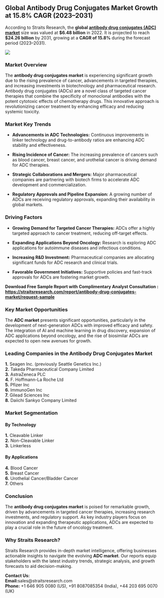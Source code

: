 <h2 data-pm-slice="">Global Antibody Drug Conjugates Market Growth at 15.8% CAGR (2023&ndash;2031)</h2>
<p data-pm-slice="">According to Straits Research, the <strong>global <a href="https://straitsresearch.com/report/antibody-drug-conjugates-market/">antibody drug conjugates (ADC) market</a></strong>&nbsp;size was valued at <strong>$6.48 billion</strong> in 2022. It is projected to reach <strong>$24.26 billion</strong> by 2031, growing at a <strong>CAGR of 15.8%</strong> during the forecast period (2023&ndash;2031).</p>
<img src="https://blogger.googleusercontent.com/img/b/R29vZ2xl/AVvXsEhJs_ZiLt-dtP2uMpSIZz9DhVSN1eap781k5MiQRDhr_3ETghNGoM2FawqYaHGPrEbI0GhxVaTRCk2K64HIZ3CxFVgX42pEBi82vZy66BdTtMK0ONr-U8oU4JX27aGqQghaH2gfZOIoRrJZ9ZNsXj0munAIXDgxE5U78HZ32aTJi-nmuoQPRrOcH95F/s700/7.jpg">
<h3>Market Overview</h3>
<p>The <strong>antibody drug conjugates market</strong> is experiencing significant growth due to the rising prevalence of cancer, advancements in targeted therapies, and increasing investments in biotechnology and pharmaceutical research. Antibody drug conjugates (ADCs) are a novel class of targeted cancer therapies that combine the specificity of monoclonal antibodies with the potent cytotoxic effects of chemotherapy drugs. This innovative approach is revolutionizing cancer treatment by enhancing efficacy and reducing systemic toxicity.</p>
<h3>Market Key Trends</h3>
<ul data-spread="">
<li>
<p><strong>Advancements in ADC Technologies:</strong> Continuous improvements in linker technology and drug-to-antibody ratios are enhancing ADC stability and effectiveness.</p>
</li>
<li>
<p><strong>Rising Incidence of Cancer:</strong> The increasing prevalence of cancers such as blood cancer, breast cancer, and urothelial cancer is driving demand for ADC therapies.</p>
</li>
<li>
<p><strong>Strategic Collaborations and Mergers:</strong> Major pharmaceutical companies are partnering with biotech firms to accelerate ADC development and commercialization.</p>
</li>
<li>
<p><strong>Regulatory Approvals and Pipeline Expansion:</strong> A growing number of ADCs are receiving regulatory approvals, expanding their availability in global markets.</p>
</li>
</ul>
<h3>Driving Factors</h3>
<ul data-spread="">
<li>
<p><strong>Growing Demand for Targeted Cancer Therapies:</strong> ADCs offer a highly targeted approach to cancer treatment, reducing off-target effects.</p>
</li>
<li>
<p><strong>Expanding Applications Beyond Oncology:</strong> Research is exploring ADC applications for autoimmune diseases and infectious conditions.</p>
</li>
<li>
<p><strong>Increasing R&amp;D Investment:</strong> Pharmaceutical companies are allocating significant funds for ADC research and clinical trials.</p>
</li>
<li>
<p><strong>Favorable Government Initiatives:</strong> Supportive policies and fast-track approvals for ADCs are fostering market growth.</p>
</li>
</ul>
<p><strong>Download Free Sample Report with&nbsp;Complimentary Analyst Consultation : <a href="https://straitsresearch.com/report/antibody-drug-conjugates-market/request-sample">https://straitsresearch.com/report/antibody-drug-conjugates-market/request-sample</a><br /></strong></p>
<h3>Key Market Opportunities</h3>
<p>The <strong>ADC market</strong> presents significant opportunities, particularly in the development of next-generation ADCs with improved efficacy and safety. The integration of AI and machine learning in drug discovery, expansion of ADC applications beyond oncology, and the rise of biosimilar ADCs are expected to open new avenues for growth.</p>
<h3>Leading Companies in the Antibody Drug Conjugates Market</h3>
<p><strong>1.</strong> Seagen Inc. (previously Seattle Genetics Inc.)<br /><strong>2.</strong> Takeda Pharmaceutical Company Limited<br /><strong>3.</strong> AstraZeneca PLC<br /><strong>4.</strong> F. Hoffmann-La Roche Ltd<br /><strong>5.</strong> Pfizer Inc<br /><strong>6.</strong> ImmunoGen Inc<br /><strong>7.</strong> Gilead Sciences Inc<br /><strong>8.</strong> Daiichi Sankyo Company Limited</p>
<h3>Market Segmentation</h3>
<h4><strong>By Technology</strong></h4>
<p><strong>1.</strong> Cleavable Linker<br /><strong>2.</strong> Non-Cleavable Linker<br /><strong>3.</strong> Linkerless</p>
<h4><strong>By Applications</strong></h4>
<p><strong>4.</strong> Blood Cancer<br /><strong>5.</strong> Breast Cancer<br /><strong>6.</strong> Urothelial Cancer/Bladder Cancer<br /><strong>7.</strong> Others</p>
<h3>Conclusion</h3>
<p>The <strong>antibody drug conjugates market</strong> is poised for remarkable growth, driven by advancements in targeted cancer therapies, increasing research investments, and regulatory support. As key industry players focus on innovation and expanding therapeutic applications, ADCs are expected to play a crucial role in the future of oncology treatment.</p>
<h3>Why Straits Research?</h3>
<p>Straits Research provides in-depth market intelligence, offering businesses actionable insights to navigate the evolving <strong>ADC market</strong>. Our reports equip stakeholders with the latest industry trends, strategic analysis, and growth forecasts to aid decision-making.</p>
<p><strong>Contact Us:</strong><br /><strong>Email:</strong><a>sales@straitsresearch.com</a><br /><strong>Phone:</strong> +1 646 905 0080 (US), +91 8087085354 (India), +44 203 695 0070 (UK)</p>
